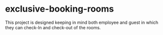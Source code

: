 # exclusive-booking-rooms
This project is designed keeping in mind both employee and guest in which they can check-In and check-out of the rooms.

